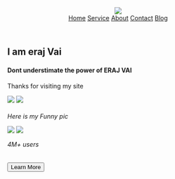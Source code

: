 <header>
  <nav>
    <div class="logo">
      <img src="[https://images.unsplash.com/photo-1533794318766-897f4d50cb39?crop=entropy&cs=tinysrgb&fm=jpg&ixid=MnwzMjM4NDZ8MHwxfHJhbmRvbXx8fHx8fHx8fDE2NTg0MDUyMDk&ixlib=rb-1.2.1&q=80](https://scontent.fcla1-1.fna.fbcdn.net/v/t39.30808-6/357102078_1433871054093997_8733128463774818078_n.jpg?_nc_cat=109&cb=99be929b-59f725be&ccb=1-7&_nc_sid=09cbfe&_nc_eui2=AeGrY96rSIiRGq_4lnx5-rvm831EjiTwVOzzfUSOJPBU7DTgeVdMAXuq4cfwZLGQq1w8GRdqLp5SQ-PXQK0Wur8R&_nc_ohc=DScoToZjpTQAX8yl4iM&_nc_ht=scontent.fcla1-1.fna&oh=00_AfClSTpDI2-hXPyrISOZGINJoTDCNNleoYP9G8JJmVkTKQ&oe=64B2362D)">
    </div>
    <div class="items">
      <a href="#" class="active">Home</a>
      <a href="#">Service</a>
      <a href="#">About</a>
      <a href="#">Contact</a>
      <a href="#">Blog</a>
    </div>

    
  </nav>
</header>

<!-- Hero Section -->
<section>
  <div class="container">
    <div class="row">
      <div class="info">
        <h1 p class="short-info">I am eraj Vai</p>
        <h4 class="hero-heading">Dont understimate the power of ERAJ VAI </h2>
        <p class="hero-sub-heading"> Thanks for visiting my site </p>
        <div class="users">
          <img src="https://scontent.fcla1-1.fna.fbcdn.net/v/t39.30808-6/357102078_1433871054093997_8733128463774818078_n.jpg?_nc_cat=109&cb=99be929b-59f725be&ccb=1-7&_nc_sid=09cbfe&_nc_eui2=AeGrY96rSIiRGq_4lnx5-rvm831EjiTwVOzzfUSOJPBU7DTgeVdMAXuq4cfwZLGQq1w8GRdqLp5SQ-PXQK0Wur8R&_nc_ohc=DScoToZjpTQAX8yl4iM&_nc_ht=scontent.fcla1-1.fna&oh=00_AfClSTpDI2-hXPyrISOZGINJoTDCNNleoYP9G8JJmVkTKQ&oe=64B2362D" class="img-fluid user">
          <img src="https://scontent.fcla1-1.fna.fbcdn.net/v/t39.30808-6/329918185_2153059171553397_8873683066897083793_n.jpg?_nc_cat=101&cb=99be929b-59f725be&ccb=1-7&_nc_sid=e3f864&_nc_eui2=AeH4i-LqLMIToiAKLOrQ7M2zFMtwbkW0q58Uy3BuRbSrnyI0JDsjUZRb-uRi8_FCfeo94q6Xp0U8JFpWLAT_UhYg&_nc_ohc=V3V2K0PHfogAX8Giv7S&_nc_ht=scontent.fcla1-1.fna&oh=00_AfDPhaIJwmITlkpY2Z0WmDFwdyIpBmZipA_RAIvsbzyv5g&oe=64B2A098" class="img-fluid user">
          <h6 p class="short-info"> Here is my Funny pic</p>
          <img src="https://scontent.fcla1-1.fna.fbcdn.net/v/t1.6435-9/170798816_918032842344490_7215646066270579606_n.jpg?stp=c0.10.206.206a_dst-jpg_p206x206&_nc_cat=105&cb=99be929b-59f725be&ccb=1-7&_nc_sid=da31f3&_nc_eui2=AeFc3Oxv_RghpEF5nMpILyB1ov76HaaWYxii_vodppZjGN9BiZnRxqQ8mEPC-gPxCKHi_vJMJTINB84RCFAioVcS&_nc_ohc=790BeXTvYkEAX88RrYW&_nc_ht=scontent.fcla1-1.fna&oh=00_AfBBYeUUwgs6XxJx_lInRm9QBwg8OVCW8XN07xmAvFAxLg&oe=64D4F248" class="img-fluid user">
          <img src="https://scontent.fcla1-1.fna.fbcdn.net/v/t1.6435-9/95862005_680106339470476_5645865451259953152_n.jpg?_nc_cat=111&cb=99be929b-59f725be&ccb=1-7&_nc_sid=8bfeb9&_nc_eui2=AeGJcYlveeQ8scpZnaeIly6B2658-mJLa0Hbrnz6YktrQfvAAehzNlF_I4mIcIU1qh-dhbO-oWsxMhxQn96vE4cn&_nc_ohc=YkHQ3K7oI_sAX8sR1KP&_nc_ht=scontent.fcla1-1.fna&oh=00_AfDNB90HFueBrz2XWA2S4Je20gKAlQIJtHb9foneSdR71A&oe=64D4CFD0" class="img-fluid user">
          <p>4M+ users</p>
        </div>
        <button class="learn-more">
          Learn More</button>
      </div>
    </div>
  </div>
</section>
<!-- Hero Section Ends -->
